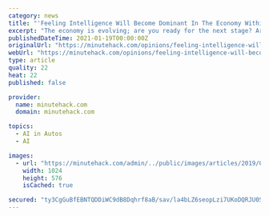 ```yaml
---
category: news
title: "'Feeling Intelligence Will Become Dominant In The Economy Within 15 Years'"
excerpt: "The economy is evolving; are you ready for the next stage? Artificial intelligence (AI) is advancing rapidly. We see it everywhere from the Roomba vacuuming our floor to Alexa answering our questions."
publishedDateTime: 2021-01-19T00:00:00Z
originalUrl: "https://minutehack.com/opinions/feeling-intelligence-will-become-dominant-in-the-economy-within-15-years"
webUrl: "https://minutehack.com/opinions/feeling-intelligence-will-become-dominant-in-the-economy-within-15-years"
type: article
quality: 22
heat: 22
published: false

provider:
  name: minutehack.com
  domain: minutehack.com

topics:
  - AI in Autos
  - AI

images:
  - url: "https://minutehack.com/admin/../public/images/articles/2019/02/boy-dreaming-at-his-desk-vector-id1042888350.jpg"
    width: 1024
    height: 576
    isCached: true

secured: "ty3CgGuBfEBNTQDDiWC9dB8Dqhrf8aB/sav/la4bLZ6seopLzi7UKoDQRJU0Sl/2no9RVUh0o5NY/k0eXKRLZgOEeRVH8jTZTW5Mqd5iAXAcs/lkbDqZiIfR2T4JAm9GH6UlikW726636QII3DPdqZHsaVx1lCYcfdgYOsf8jOxGjm7yPMPr9g0djB1Rkp5s+TL465d+NinpNTy3UpbHhxq2R+R0oQtipvySNQHWu26Lcm378RE6DIpYDb0hVzSj19qFZve+5/b0J/RtLCiXhMiKVia1/kvJgnvQlWiewRl4SOp+PEqEVh4rrgTkmiD61egW0EXBrAr+l8FPlJJY/GimX8xrcvB7gLYpPAa7QmQ=;WCBjcIyRkpmxfDNBK7k2RQ=="
---
```


